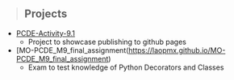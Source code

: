 >## Projects
* [PCDE-Activity-9.1](https://laopmx.github.io/PCDE-Activity-9.1/)
   * Project to showcase publishing to github pages
* [MO-PCDE_M9_final_assignment(https://laopmx.github.io/MO-PCDE_M9_final_assignment)
   * Exam to test knowledge of Python Decorators and Classes


